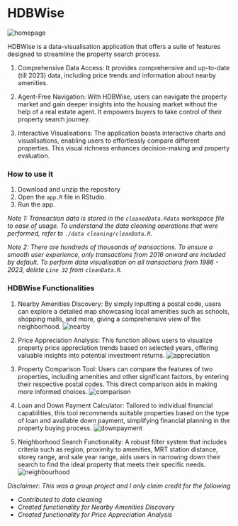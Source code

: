 # HDBWise
![homepage](https://github.com/chrus-chong/HDBWise/assets/85006125/21dd5be5-122a-4b3b-ac8d-bd123de0577c)


HDBWise is a data-visualisation application that offers a suite of features designed to
streamline the property search process.

1. Comprehensive Data Access: It provides comprehensive and up-to-date (till 2023) data,
including price trends and information about nearby amenities.

2. Agent-Free Navigation: With HDBWise, users can navigate the property market and gain deeper insights into the housing market 
without the help of a real estate agent. It empowers buyers to take control of their
property search journey.

3. Interactive Visualisations: The application boasts interactive charts and
visualisations, enabling users to effortlessly compare different properties. This visual
richness enhances decision-making and property evaluation.
### How to use it
1. Download and unzip the repository
2. Open the ```app.R``` file in RStudio.
3. Run the app.

*Note 1: Transaction data is stored in the ```cleanedData.Rdata``` workspace file to ease of usage. To understand the data cleaning operations that were performed, refer to ```./data cleaning/cleanData.R```.*

*Note 2: There are hundreds of thousands of transactions. To ensure a smooth user experience, only transactions from 2016 onward are included by default. To perform data visualisation on all transactions from 1986 - 2023, delete ```Line 32``` from ```cleanData.R```.*

### HDBWise Functionalities
1. Nearby Amenities Discovery: By simply inputting a postal code, users can explore a
detailed map showcasing local amenities such as schools, shopping malls, and
more, giving a comprehensive view of the neighborhood.
![nearby](https://github.com/chrus-chong/HDBWise/assets/85006125/5a8d14cc-50d5-47f8-a27e-ad999c9ba2a6)


3. Price Appreciation Analysis: This function allows users to visualize property price
appreciation trends based on selected years, offering valuable insights into potential
investment returns.
![appreciation](https://github.com/chrus-chong/HDBWise/assets/85006125/e4df0ac9-f818-4577-aeb5-02683b4f5144)


5. Property Comparison Tool: Users can compare the features of two properties,
including amenities and other significant factors, by entering their respective postal
codes. This direct comparison aids in making more informed choices.
![comparison](https://github.com/chrus-chong/HDBWise/assets/85006125/fcb365c3-d4f6-454f-9294-bdadcc63e4ba)


7. Loan and Down Payment Calculator: Tailored to individual financial capabilities, this
tool recommends suitable properties based on the type of loan and available down
payment, simplifying financial planning in the property buying process.
![downpayment](https://github.com/chrus-chong/HDBWise/assets/85006125/94522b7b-81cf-4027-923b-0d4a9da5498f)


9. Neighborhood Search Functionality: A robust filter system that includes criteria such
as region, proximity to amenities, MRT station distance, storey range, and sale year
range, aids users in narrowing down their search to find the ideal property that meets
their specific needs.
![neighbourhood](https://github.com/chrus-chong/HDBWise/assets/85006125/d118f154-42b9-4d13-8499-0c6077a2e56a)


*Disclaimer: This was a group project and I only claim credit for the following*
- *Contributed to data cleaning*
- *Created functionality for Nearby Amenities Discovery*
- *Created functionality for Price Appreciation Analysis*

